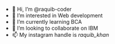 - 👋 Hi, I’m @raquib-coder
- 👀 I’m interested in Web development
- 🌱 I’m currently learning BCA
- 💞️ I’m looking to collaborate on IBM
- 📫 My instagram handle is _raquib_khan_

<!---
raquib-coder/raquib-coder is a ✨ special ✨ repository because its `README.md` (this file) appears on your GitHub profile.
You can click the Preview link to take a look at your changes.
--->
